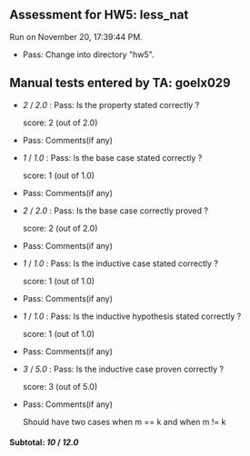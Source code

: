 ## Assessment for HW5: less_nat

Run on November 20, 17:39:44 PM.

+ Pass: Change into directory "hw5".

## Manual tests entered by TA: goelx029

+  _2_ / _2.0_ : Pass: Is the property stated correctly ?

    score: 2 (out of 2.0)


+ Pass: Comments(if any)

    

+  _1_ / _1.0_ : Pass: Is the base case stated correctly ?

    score: 1 (out of 1.0)


+ Pass: Comments(if any)

    

+  _2_ / _2.0_ : Pass: Is the base case correctly proved ?

    score: 2 (out of 2.0)


+ Pass: Comments(if any)

    

+  _1_ / _1.0_ : Pass: Is the inductive case stated correctly ?

    score: 1 (out of 1.0)


+ Pass: Comments(if any)

    

+  _1_ / _1.0_ : Pass: Is the inductive hypothesis stated correctly ?

    score: 1 (out of 1.0)


+ Pass: Comments(if any)

    

+  _3_ / _5.0_ : Pass: Is the inductive case proven correctly ?

    score: 3 (out of 5.0)


+ Pass: Comments(if any)

    Should have two cases when m == k and when m != k

#### Subtotal: _10_ / _12.0_

